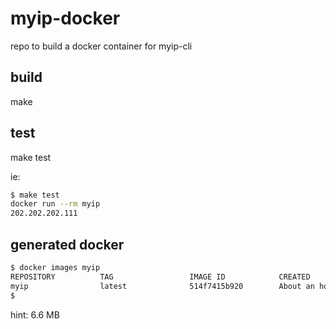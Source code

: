 # myip-docker
repo to build a docker container for myip-cli

## build

make

## test

make test

ie:
```bash
$ make test
docker run --rm myip
202.202.202.111
```

## generated docker 

```bash
$ docker images myip 
REPOSITORY          TAG                 IMAGE ID            CREATED             SIZE
myip                latest              514f7415b920        About an hour ago   6.694 MB
$ 
```

hint: 6.6 MB
